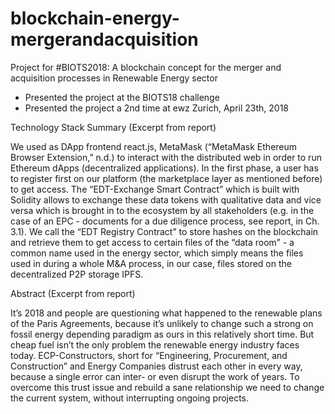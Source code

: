 # blockchain-energy-mergerandacquisition
Project for #BIOTS2018: A blockchain concept for the merger and acquisition processes in Renewable Energy sector

- Presented the project at the BIOTS18 challenge
- Presented the project a 2nd time at ewz Zurich, April 23th, 2018

Technology Stack Summary (Excerpt from report)

We used as DApp frontend react.js, MetaMask (“MetaMask Ethereum Browser Extension,” n.d.) to interact with the distributed web in order to run Ethereum dApps (decentralized applications). In the first phase, a user has to register first on our platform (the marketplace layer as mentioned before) to get access. The “EDT-Exchange Smart Contract” which is built with Solidity allows to exchange these data tokens with qualitative data and vice versa which is brought in to the ecosystem by all stakeholders (e.g. in the case of an EPC - documents for a due diligence process, see report, in Ch. 3.1). We call the “EDT Registry Contract” to store hashes on the blockchain and retrieve them to get access to certain files of the “data room” - a common name used in the energy sector, which simply means the files used in during a whole M&A process, in our case, files stored on the decentralized P2P storage IPFS. 

Abstract (Excerpt from report)

It’s 2018 and people are questioning what happened to the renewable plans of the Paris Agreements, because it’s unlikely to change such a strong on fossil energy depending paradigm as ours in this relatively short time. But cheap fuel isn’t the only problem the renewable energy industry faces today. ECP-Constructors, short for “Engineering, Procurement, and Construction” and Energy Companies distrust each other in every way, because a single error can inter- or even disrupt the work of years. To overcome this trust issue and rebuild a sane relationship we need to change the current system, without interrupting ongoing projects.



